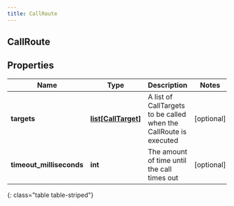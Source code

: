 ```yaml
---
title: CallRoute
---
```

## CallRoute

## Properties

|Name | Type | Description | Notes|
|------------ | ------------- | ------------- | -------------|
| **targets** | [**list[CallTarget]**](CallTarget.html) | A list of CallTargets to be called when the CallRoute is executed | [optional] |
| **timeout_milliseconds** | **int** | The amount of time until the call times out | [optional] |
{: class="table table-striped"}


